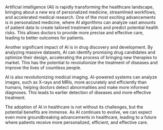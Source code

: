 Artificial intelligence (AI) is rapidly transforming the healthcare landscape, bringing about a new era of personalized medicine, streamlined workflows, and accelerated medical research. One of the most exciting advancements is in personalized medicine, where AI algorithms can analyze vast amounts of patient data to create tailored treatment plans and predict potential health risks. This allows doctors to provide more precise and effective care, leading to better outcomes for patients.

Another significant impact of AI is in drug discovery and development. By analyzing massive datasets, AI can identify promising drug candidates and optimize their design, accelerating the process of bringing new therapies to market. This has the potential to revolutionize the treatment of diseases and improve the lives of countless people. 

AI is also revolutionizing medical imaging. AI-powered systems can analyze images, such as X-rays and MRIs, more accurately and efficiently than humans, helping doctors detect abnormalities and make more informed diagnoses. This leads to earlier detection of diseases and more effective treatment.

The adoption of AI in healthcare is not without its challenges, but the potential benefits are immense. As AI continues to evolve, we can expect even more groundbreaking advancements in healthcare, leading to a future where patients receive more personalized, efficient, and effective care.